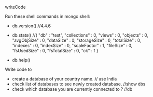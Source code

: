 writeCode

Run these shell commands in mongo shell:

- db.version() //4.4.6

- db.stats()
//{
	"db" : "test",
	"collections" : 0,
	"views" : 0,
	"objects" : 0,
	"avgObjSize" : 0,
	"dataSize" : 0,
	"storageSize" : 0,
	"totalSize" : 0,
	"indexes" : 0,
	"indexSize" : 0,
	"scaleFactor" : 1,
	"fileSize" : 0,
	"fsUsedSize" : 0,
	"fsTotalSize" : 0,
	"ok" : 1
}

- db.help()

Write code to

- create a database of your country name. // use India
- check list of databases to see newly created database. //show dbs
- check which database you are currently connected to ? //db
